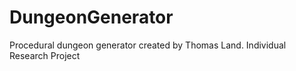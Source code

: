 # DungeonGenerator
Procedural dungeon generator created by Thomas Land.
Individual Research Project 
